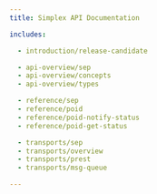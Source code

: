 ```yaml
---
title: Simplex API Documentation

includes:

  - introduction/release-candidate

  - api-overview/sep
  - api-overview/concepts
  - api-overview/types

  - reference/sep
  - reference/poid
  - reference/poid-notify-status
  - reference/poid-get-status

  - transports/sep
  - transports/overview
  - transports/prest
  - transports/msg-queue

---
```

